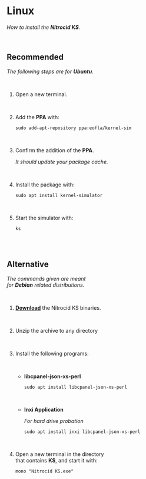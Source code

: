 
# Linux

*How to install the **Nitrocid KS**.*

<br>

## Recommended

*The following steps are for **Ubuntu**.*

<br>

1.  Open a new terminal.

    <br>

2.  Add the **PPA** with:

    ```shell
    sudo add-apt-repository ppa:eofla/kernel-sim
    ```
    
    <br>

2.  Confirm the addition of the **PPA**.

    *It should update your package cache.*

    <br>

3.  Install the package with:

    ```shell
    sudo apt install kernel-simulator
    ```
    
    <br>

4.  Start the simulator with:

    ```shell
    ks
    ```

<br>
<br>

## Alternative

*The commands given are meant* <br>
*for **Debian** related distributions.*

<br>

1.  **[Download]** the Nitrocid KS binaries.

    <br>

2.  Unzip the archive to any directory

    <br>

3.  Install the following programs:
    
    <br>
   
    -   **libcpanel-json-xs-perl**
        
        ```shell
        sudo apt install libcpanel-json-xs-perl
        ```
        
        <br>
   
    -   **Inxi Application**
    
        *For hard drive probation*
        
        ```shell
        sudo apt install inxi libcpanel-json-xs-perl
        ```
    
    <br>

4.  Open a new terminal in the directory <br>
    that contains **KS**, and start it with:

    ```shell
    mono "Nitrocid KS.exe"
    ```

<br>


<!----------------------------------------------------------------------------->

[Download]: https://github.com/Aptivi/NitrocidKS/releases
